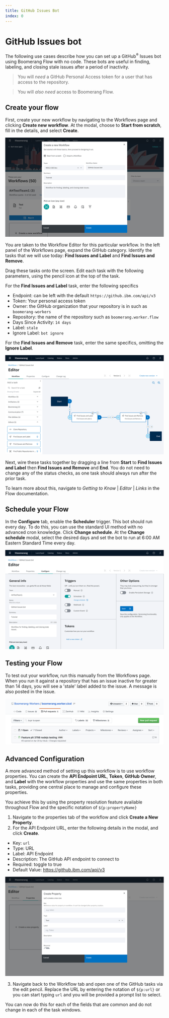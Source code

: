```yaml
---
title: GitHub Issues Bot
index: 0
---
```


# GitHub Issues bot

The following use cases describe how you can set up a GitHub<sup>®</sup> Issues bot using Boomerang Flow with no code. These bots are useful in finding, labeling, and closing stale issues after a period of inactivity.

> You will _need_ a GitHub Personal Access token for a user that has access to the repository.

> You will _also need_ access to Boomerang Flow.

## Create your flow

First, create your new workflow by navigating to the Workflows page and clicking **Create new workflow**. At the modal, choose to **Start from scratch**, fill in the details, and select **Create**.

![Create Workflow](./assets/github-issues-create-workflow.png)

You are taken to the Workflow Editor for this particular workflow. In the left panel of the Workflows page, expand the GitHub category. Identify the tasks that we will use today: **Find Issues and Label** and **Find Issues and Remove**.

Drag these tasks onto the screen. Edit each task with the following parameters, using the pencil icon at the top of the task.

For the **Find Issues and Label** task, enter the following specifics

- Endpoint: can be left with the default `https://github.ibm.com/api/v3`
- Token: Your personal access token
- Owner: the GitHub organization that your repository is in such as `boomerang-workers`
- Repository: the name of the repository such as `boomerang.worker.flow`
- Days Since Activity: `14 days`
- Label: `stale`
- Ignore Label: `bot ignore`

For the **Find Issues and Remove** task, enter the same specifics, omitting the **Ignore Label**.

![Workflow Settings](./assets/github-issues-bot-workflow.png)

Next, wire these tasks together by dragging a line from **Start** to **Find Issues and Label** then **Find Issues and Remove** and **End**. You do not need to change any of the status checks, as one task should always run after the prior task.

To learn more about this, navigate to _Getting to Know_ | _Editor_ | _Links_ in the Flow documentation.

## Schedule your Flow

In the **Configure** tab, enable the **Scheduler** trigger. This bot should run every day. To do this, you can use the standard UI method with no advanced cron knowledge. Click **Change schedule**. At the **Change schedule** modal, select the desired days and set the bot to run at 6:00 AM Eastern Standard Time every day.

![Scheduler Settings](./assets/github-issues-bot-scheduler.png)

## Testing your Flow

To test out your workflow, run this manually from the Workflows page. When you run it against a repository that has an issue inactive for greater than 14 days, you will see a 'stale' label added to the issue. A message is also posted in the issue.

![Stale Issue](./assets/github-issues-bot-repo-stale-label.png)

<!-- ![Stale Issue](./assets/github-issues-bot-repo-stale-message.png) -->

## Advanced Configuration

A more advanced method of setting up this workflow is to use workflow properties. You can create the **API Endpoint URL**, **Token**, **GitHub Owner**, and **Label** with the workflow properties and use the same properties in both tasks, providing one central place to manage and configure these properties.

You achieve this by using the property resolution feature available throughout Flow and the specific notation of `${p:propertyName}`

1. Navigate to the properties tab of the workflow and click **Create a New Property**.
2. For the API Endpoint URL, enter the following details in the modal, and click **Create**.

- Key: `url`
- Type: URL
- Label: API Endpoint
- Description: The GitHub API endpoint to connect to
- Required: toggle to true
- Default Value: https://github.ibm.com/api/v3

![API URL Property](./assets/github-issues-bot-create-property.png)

3. Navigate back to the Workflow tab and open one of the GitHub tasks via the edit pencil. Replace the URL by entering the notation of `${p:url}` or you can start typing `url` and you will be provided a prompt list to select.

You can now do this for each of the fields that are common and do not change in each of the task windows.
